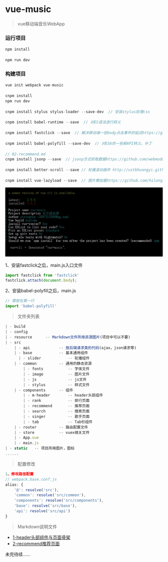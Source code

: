 # vue-music

> vue移动端音乐WebApp

### 运行项目

```javascript
npm install

npm run dev
```

### 构建项目

```javascript
vue init webpack vue-music

cnpm install
npm run dev

cnpm install stylus stylus-loader --save-dev  // 安装stylus处理css

cnpm install babel-runtime --save  // 对ES语法进行转义 

cnpm install fastclick --save  // 解决移动端一些body点击事件的延迟https://github.com/ftlabs/fastclick

cnpm install babel-polyfill --save-dev  // 对ES6的一些新API转义，补丁

// 02-recommend.md
cnpm install jsonp --save  // jsonp方式抓取数据https://github.com/webmodules/jsonp

cnpm install better-scroll --save // 轮播滚动插件 http://ustbhuangyi.github.io/better-scroll/doc/

cnpm install vue-lazyload --save  // 图片懒加载https://github.com/hilongjw/vue-lazyload

```
![](resource/1.jpg)

1、安装fastclick之后，main.js入口文件
```js
import fastclick from 'fastclick'
fastclick.attach(document.body);
```
2、安装babel-polyfill之后，main.js
```js
// 需放在第一行
import 'babel-polyfill'
```

> 文件夹列表

```javascript
| - build
| - config
| - resource      -- Markdown文件所用资源图片(项目中可以不要)
| - src
    | - api             -- 放后端请求类的代码(ajax，json请求等)
    | - base            -- 基本通用组件
      | - slider            -- 轮播组件
    | - common          -- 通用的静态资源
        | - fonts           -- 字体文件
        | - image           -- 图片文件
        | - js              -- js文件
        | - stylus          -- 样式文件
    | - components      -- 组件
        | - m-header        -- header头部组件
        | - rank            -- 排行页面
        | - recommend       -- 推荐页面
        | - search          -- 搜索页面
        | - singer          -- 歌手页面
        | - tab             -- Tab栏组件
    | - router          -- 路由配置文件
    | - store           -- vuex相关文件
    | - App.vue
    | - main.js
| - static   -- 项目所用图片，图标
......

```

> 配置修改

```javascript
1、修改路径配置
// webpack.base.conf.js
alias: {
    '@': resolve('src'),
    'common': resolve('src/common'),
    'components': resolve('src/components'),
    'base': resolve('src/base'),
    'api': resolve('src/api')
}
```

> Markdown说明文件

- [1-header头部组件与页面骨架](https://github.com/ccyinghua/vue-music/blob/master/01-header.md)<br>
- [2-recommend推荐页面](https://github.com/ccyinghua/vue-music/blob/master/02-recommend.md)


未完待续......












